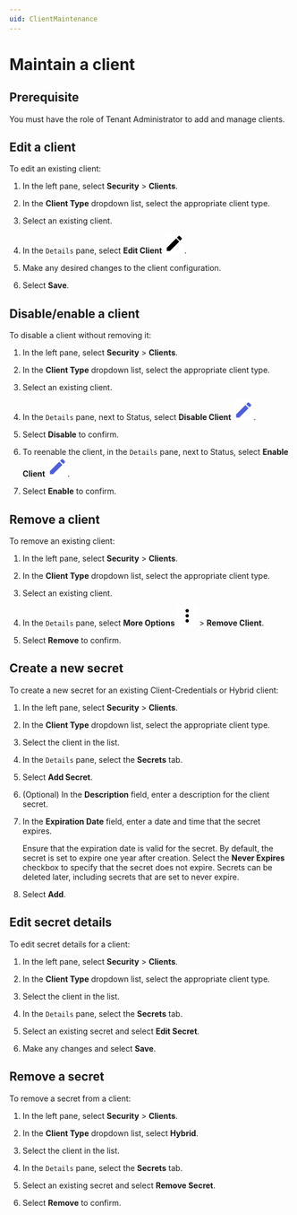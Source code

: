 ```yaml
---
uid: ClientMaintenance
---
```


# Maintain a client

## Prerequisite

You must have the role of Tenant Administrator to add and manage clients.

## Edit a client

To edit an existing client:

1. In the left pane, select **Security** > **Clients**.

1. In the **Client Type** dropdown list, select the appropriate client type.

1. Select an existing client.

1. In the `Details` pane, select **Edit Client** ![edit client](../../_icons/default/pencil.svg).

1. Make any desired changes to the client configuration.

1. Select **Save**.

## Disable/enable a client

To disable a client without removing it:

1. In the left pane, select **Security** > **Clients**.

1. In the **Client Type** dropdown list, select the appropriate client type.

1. Select an existing client.

1. In the `Details` pane, next to Status, select **Disable Client** ![disable client](../../_icons/branded/pencil.svg).

1. Select **Disable** to confirm.

1. To reenable the client, in the `Details` pane, next to Status, select **Enable Client** ![enable client](../../_icons/branded/pencil.svg).

1. Select **Enable** to confirm.

## Remove a client

To remove an existing client:

1. In the left pane, select **Security** > **Clients**.

1. In the **Client Type** dropdown list, select the appropriate client type.

1. Select an existing client.

1. In the `Details` pane, select **More Options** ![more options](../../_icons/default/dots-vertical.svg) > **Remove Client**.

1. Select **Remove** to confirm.

## Create a new secret

To create a new secret for an existing Client-Credentials or Hybrid client:

1. In the left pane, select **Security** > **Clients**.

1. In the **Client Type** dropdown list, select the appropriate client type.

1. Select the client in the list.

1. In the `Details` pane, select the **Secrets** tab.

1. Select **Add Secret**.

1. (Optional) In the **Description** field, enter a description for the client secret.

1. In the **Expiration Date** field, enter a date and time that the secret expires.

   Ensure that the expiration date is valid for the secret. By default, the secret is set to expire one year after creation. Select the **Never Expires** checkbox to specify that the secret does not expire. Secrets can be deleted later, including secrets that are set to never expire.

1. Select **Add**.  

## Edit secret details

To edit secret details for a client:

1. In the left pane, select **Security** > **Clients**.

1. In the **Client Type** dropdown list, select the appropriate client type.

1. Select the client in the list.

1. In the `Details` pane, select the **Secrets** tab.

1. Select an existing secret and select **Edit Secret**.

1. Make any changes and select **Save**.

## Remove a secret

To remove a secret from a client:

1. In the left pane, select **Security** > **Clients**.

1. In the **Client Type** dropdown list, select **Hybrid**.

1. Select the client in the list.

1. In the `Details` pane, select the **Secrets** tab.

1. Select an existing secret and select **Remove Secret**.

1. Select **Remove** to confirm.
